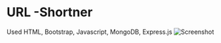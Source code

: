 # URL -Shortner
Used HTML, Bootstrap, Javascript, MongoDB, Express.js
![Screenshot](C:\Users\chaud\Desktop\URL_SHORTNER\img.jpg)